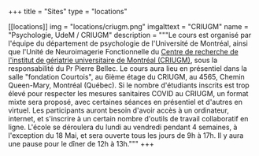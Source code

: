 +++
title = "Sites"
type = "locations"

[[locations]]
  img = "locations/criugm.png"
  imgalttext = "CRIUGM"
  name = "Psychologie, UdeM / CRIUGM"
  description = """Le cours est organisé par l'équipe du département de psychologie de l'Université de Montréal, ainsi que l'Unité de Neuroimagerie Fonctionnelle du [Centre de recherche de l'institut de gériatrie universitaire de Montréal (CRIUGM)](https://www.criugm.qc.ca/fr/contact.html), sous la responsabilité du Pr Pierre Bellec. Le cours aura lieu en présentiel dans la salle "fondation Courtois", au 6ième étage du CRIUGM, au 4565, Chemin Queen-Mary, Montréal (Québec). Si le nombre d'étudiants inscrits est trop élevé pour respecter les mesures sanitaires COVID au CRIUGM, un format mixte sera proposé, avec certaines séances en présentiel et d'autres en virtuel. Les participants auront besoin d'avoir accès à un ordinateur, internet, et s'inscrire à un certain nombre d'outils de travail collaboratif en ligne. L'école se déroulera du lundi au vendredi pendant 4 semaines, à l'exception du 18 Mai, et sera ouverte tous les jours de 9h à 17h. Il y aura une pause pour le dîner de 12h à 13h."""
+++
